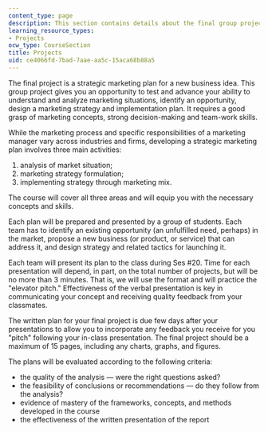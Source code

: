```yaml
---
content_type: page
description: This section contains details about the final group project for the course.
learning_resource_types:
- Projects
ocw_type: CourseSection
title: Projects
uid: ce4066fd-7bad-7aae-aa5c-15aca68b88a5
---
```


The final project is a strategic marketing plan for a new business idea. This group project gives you an opportunity to test and advance your ability to understand and analyze marketing situations, identify an opportunity, design a marketing strategy and implementation plan. It requires a good grasp of marketing concepts, strong decision-making and team-work skills.

While the marketing process and specific responsibilities of a marketing manager vary across industries and firms, developing a strategic marketing plan involves three main activities:

1.  analysis of market situation;
2.  marketing strategy formulation;
3.  implementing strategy through marketing mix.

The course will cover all three areas and will equip you with the necessary concepts and skills.

Each plan will be prepared and presented by a group of students. Each team has to identify an existing opportunity (an unfulfilled need, perhaps) in the market, propose a new business (or product, or service) that can address it, and design strategy and related tactics for launching it.

Each team will present its plan to the class during Ses #20. Time for each presentation will depend, in part, on the total number of projects, but will be no more than 3 minutes. That is, we will use the format and will practice the "elevator pitch." Effectiveness of the verbal presentation is key in communicating your concept and receiving quality feedback from your classmates.

The written plan for your final project is due few days after your presentations to allow you to incorporate any feedback you receive for you "pitch" following your in-class presentation. The final project should be a maximum of 15 pages, including any charts, graphs, and figures.

The plans will be evaluated according to the following criteria:

*   the quality of the analysis — were the right questions asked?
*   the feasibility of conclusions or recommendations — do they follow from the analysis?
*   evidence of mastery of the frameworks, concepts, and methods developed in the course
*   the effectiveness of the written presentation of the report